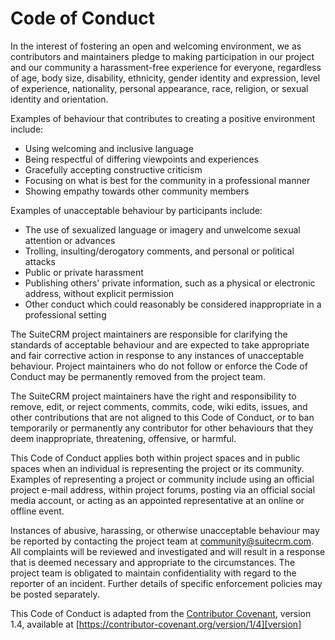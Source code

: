 # Code of Conduct #

In the interest of fostering an open and welcoming environment, we as contributors and maintainers pledge to making participation in our project and our community a harassment-free experience for everyone, regardless of age, body size, disability, ethnicity, gender identity and expression, level of experience, nationality, personal appearance, race, religion, or sexual identity and orientation.

Examples of behaviour that contributes to creating a positive environment
include:

* Using welcoming and inclusive language
* Being respectful of differing viewpoints and experiences
* Gracefully accepting constructive criticism
* Focusing on what is best for the community in a professional manner
* Showing empathy towards other community members

Examples of unacceptable behaviour by participants include:

* The use of sexualized language or imagery and unwelcome sexual attention or advances
* Trolling, insulting/derogatory comments, and personal or political attacks
* Public or private harassment
* Publishing others' private information, such as a physical or electronic address, without explicit permission
* Other conduct which could reasonably be considered inappropriate in a professional setting

The SuiteCRM project maintainers are responsible for clarifying the standards of acceptable behaviour and are expected to take appropriate and fair corrective action in response to any instances of unacceptable behaviour. Project maintainers who do not follow or enforce the Code of Conduct may be permanently removed from the project team.

The SuiteCRM project maintainers have the right and responsibility to remove, edit, or reject comments, commits, code, wiki edits, issues, and other contributions that are not aligned to this Code of Conduct, or to ban temporarily or permanently any contributor for other behaviours that they deem inappropriate, threatening, offensive, or harmful.

This Code of Conduct applies both within project spaces and in public spaces when an individual is representing the project or its community. Examples of representing a project or community include using an official project e-mail address, within project forums, posting via an official social media account, or acting as an appointed representative at an online or offline event.

Instances of abusive, harassing, or otherwise unacceptable behaviour may be reported by contacting the project team at [community@suitecrm.com][community_email]. All complaints will be reviewed and investigated and will result in a response that is deemed necessary and appropriate to the circumstances. The project team is obligated to maintain confidentiality with regard to the reporter of an incident. Further details of specific enforcement policies may be posted separately.

This Code of Conduct is adapted from the [Contributor Covenant][homepage], version 1.4,
available at [https://contributor-covenant.org/version/1/4][version]

[community_email]: mailto:community@suitecrm.com
[homepage]: https://contributor-covenant.org
[version]: https://contributor-covenant.org/version/1/4/
